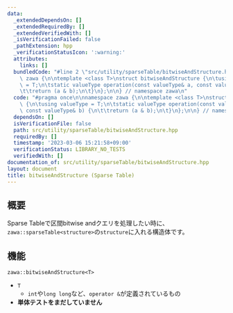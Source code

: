 ```yaml
---
data:
  _extendedDependsOn: []
  _extendedRequiredBy: []
  _extendedVerifiedWith: []
  _isVerificationFailed: false
  _pathExtension: hpp
  _verificationStatusIcon: ':warning:'
  attributes:
    links: []
  bundledCode: "#line 2 \"src/utility/sparseTable/bitwiseAndStructure.hpp\"\n\nnamespace\
    \ zawa {\n\ntemplate <class T>\nstruct bitwiseAndStructure {\n\tusing valueType\
    \ = T;\n\tstatic valueType operation(const valueType& a, const valueType& b) {\n\
    \t\treturn (a & b);\n\t}\n};\n\n} // namespace zawa\n"
  code: "#pragma once\n\nnamespace zawa {\n\ntemplate <class T>\nstruct bitwiseAndStructure\
    \ {\n\tusing valueType = T;\n\tstatic valueType operation(const valueType& a,\
    \ const valueType& b) {\n\t\treturn (a & b);\n\t}\n};\n\n} // namespace zawa\n"
  dependsOn: []
  isVerificationFile: false
  path: src/utility/sparseTable/bitwiseAndStructure.hpp
  requiredBy: []
  timestamp: '2023-03-06 15:21:58+09:00'
  verificationStatus: LIBRARY_NO_TESTS
  verifiedWith: []
documentation_of: src/utility/sparseTable/bitwiseAndStructure.hpp
layout: document
title: bitwiseAndStructure (Sparse Table)
---
```


## 概要

Sparse Tableで区間bitwise andクエリを処理したい時に、`zawa::sparseTable<structure>`の`structure`に入れる構造体です。

## 機能

`zawa::bitwiseAndStructure<T>`
- `T`
	- `int`や`long long`など、`operator &`が定義されているもの
- **単体テストをまだしていません**
